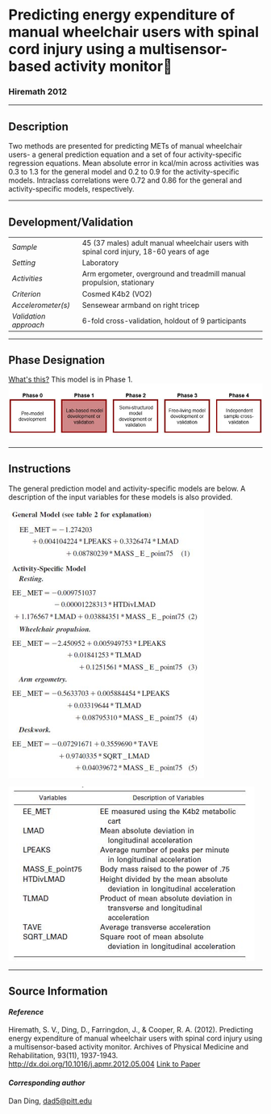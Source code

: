# Predicting energy expenditure of manual wheelchair users with spinal cord injury using a multisensor-based activity monitor
### Hiremath 2012
---

## Description
Two methods are presented for predicting METs of manual wheelchair users- a general prediction equation and a set of four activity-specific regression equations. Mean absolute error in kcal/min across activities was 0.3 to 1.3 for the general model and 0.2 to 0.9 for the activity-specific models. Intraclass correlations were 0.72 and 0.86 for the general and activity-specific models, respectively.



---

## Development/Validation

|  |  |
| ------------- | ------------- |
| *Sample*  |45 (37 males) adult manual wheelchair users with spinal cord injury, 18-60 years of age |
| *Setting*  |Laboratory |
| *Activities*  |Arm ergometer, overground and treadmill manual propulsion, stationary   |
| *Criterion* |Cosmed K4b2 (VO2)   |
| *Accelerometer(s)* |Sensewear armband on right tricep   |
| *Validation approach* |6-fold cross-validation, holdout of 9 participants   |




---
## Phase Designation
[What's this?](https://github.com/clevengerkimberly/AccelerometerRepository/blob/a76916ebe2a6002b20cdc6ef39c889d62ce9d6ae/phase%20_images/phase.md)
This model is in Phase 1.
![image](https://github.com/clevengerkimberly/AccelerometerRepository/blob/main/phase%20_images/Phase1.JPG)

---
## Instructions
The general prediction model and activity-specific models are below. A description of the input variables for these models is also provided.

![image](https://github.com/clevengerkimberly/AccelerometerRepository/blob/main/Hiremath2012/Hiremath.JPG)

![image](https://github.com/clevengerkimberly/AccelerometerRepository/blob/main/Hiremath2012/Hiremathvar.JPG)



---
## Source Information
#### *Reference*
Hiremath, S. V., Ding, D., Farringdon, J., & Cooper, R. A. (2012). Predicting energy expenditure of manual wheelchair users with spinal cord injury using a multisensor-based activity monitor. Archives of Physical Medicine and Rehabilitation, 93(11), 1937-1943. http://dx.doi.org/10.1016/j.apmr.2012.05.004 [Link to Paper](https://github.com/clevengerkimberly/AccelerometerRepository/blob/main/Hiremath2012/Hiremath2012.pdf)


#### *Corresponding author*
Dan Ding, dad5@pitt.edu
